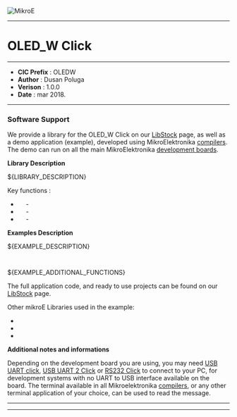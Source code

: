 ![MikroE](http://www.mikroe.com/img/designs/beta/logo_small.png)

---

# OLED_W Click

---

- **CIC Prefix**  : OLEDW
- **Author**      : Dusan Poluga
- **Verison**     : 1.0.0
- **Date**        : mar 2018.

---

### Software Support

We provide a library for the OLED_W Click on our [LibStock](${LIBSTOCK_LINK}) 
page, as well as a demo application (example), developed using MikroElektronika 
[compilers](http://shop.mikroe.com/compilers). The demo can run on all the main 
MikroElektronika [development boards](http://shop.mikroe.com/development-boards).

**Library Description**

${LIBRARY_DESCRIPTION}

Key functions :

- ```  ``` - 
- ```  ``` - 
- ```  ``` - 

**Examples Description**

${EXAMPLE_DESCRIPTION}


```.c



```

${EXAMPLE_ADDITIONAL_FUNCTIONS}

The full application code, and ready to use projects can be found on our 
[LibStock](${LIBSTOCK_LINK}) page.

Other mikroE Libraries used in the example:

-
-
-

**Additional notes and informations**

Depending on the development board you are using, you may need 
[USB UART click](http://shop.mikroe.com/usb-uart-click), 
[USB UART 2 Click](http://shop.mikroe.com/usb-uart-2-click) or 
[RS232 Click](http://shop.mikroe.com/rs232-click) to connect to your PC, for 
development systems with no UART to USB interface available on the board. The 
terminal available in all Mikroelektronika 
[compilers](http://shop.mikroe.com/compilers), or any other terminal application 
of your choice, can be used to read the message.

---
---
